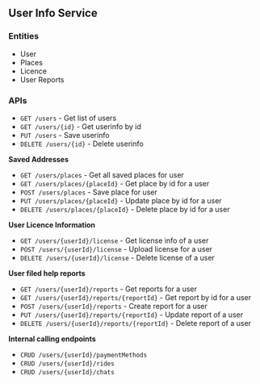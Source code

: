 ## User Info Service

### Entities
* User
* Places
* Licence
* User Reports

### APIs
* `GET /users` - Get list of users
* `GET /users/{id}` - Get userinfo by id
* `PUT /users` - Save userinfo
* `DELETE /users/{id}` - Delete userinfo

**Saved Addresses**
* `GET /users/places` - Get all saved places for user
* `GET /users/places/{placeId}` - Get place by id for a user
* `POST /users/places` - Save place for user
* `PUT /users/places/{placeId}` - Update place by id for a user
* `DELETE /users/places/{placeId}` - Delete place by id for a user

**User Licence Information**
* `GET /users/{userId}/license` - Get license info of a user
* `POST /users/{userId}/license` - Upload license for a user
* `DELETE /users/{userId}/license` - Delete license of a user

**User filed help reports**
* `GET /users/{userId}/reports` - Get reports for a user
* `GET /users/{userId}/reports/{reportId}` - Get report by id for a user
* `POST /users/{userId}/reports` - Create report for a user
* `PUT /users/{userId}/reports/{reportId}` - Update report of a user
* `DELETE /users/{userId}/reports/{reportId}` - Delete report of a user

**Internal calling endpoints**
* `CRUD /users/{userId}/paymentMethods`
* `CRUD /users/{userId}/rides`
* `CRUD /users/{userId}/chats`
